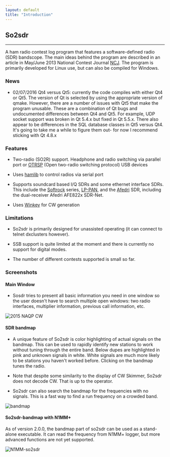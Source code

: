 ```yaml
---
layout: default
title: "Introduction"
---
```


## So2sdr
------------

A ham radio contest log program that features a software-defined radio (SDR) 
bandscope.  The main ideas behind the program are described in an article
in May/June 2013 National Contest Journal [NCJ](http://ncjweb.com).
The program is primarily developed for Linux use, but can also
be compiled for Windows. 

### News

* 02/07/2016 Qt4 versus Qt5: currently the code compiles with either Qt4 or Qt5.
The version of Qt is selected by using the appropriate version of qmake.
However, there are a number of issues with Qt5 that make the program unusable.
These are a combination of Qt bugs and undocumented differences between Qt4 and Qt5.
For example, UDP socket support was broken in Qt 5.4.x but fixed in Qt 5.5.x.
There also appear to be differences in the SQL database classes in Qt5 versus Qt4.
It's going to take me a while to figure them out- for now I recommend sticking with
Qt 4.8.x


### Features

* Two-radio (SO2R) support. Headphone and radio switching via parallel port 
or [OTRSP](http://www.k1xm.org/OTRSP/) (Open two-radio switching protocol)
USB devices

* Uses [hamlib](http://sourceforge.net/projects/hamlib/)  to control radios via serial port

* Supports soundcard based I/Q SDRs and some ethernet interface SDRs.
This include the [Softrock](http://fivedash.com/) series,
[LP-PAN](http://www.telepostinc.com/LP-PAN.html), and
the [Afedri](http://www.afedri-sdr.com/) SDR, including the dual-receiver Afedri
AFE822x SDR-Net.

* Uses [Winkey](http://k1el.tripod.com/WhatisWK.html) for CW generation

### Limitations

* So2sdr is primarily designed for unassisted operating (it
can connect to telnet dxclusters however).

* SSB support is quite limited at the moment and there is
currently no support for digital modes.

* The number of different contests supported is small so far.

### Screenshots

#### Main Window 

* Sosdr tries to present all basic information you need
in one window so the user doesn't have to search multiple
open windows: two radio interfaces, multiplier information, previous
call information, etc.

![2015 NAQP CW](images/main_window.png "Main window")

#### SDR bandmap

* A unique feature of So2sdr is color highlighting of actual signals
on the bandmap. This can be used to rapidly identify new stations to
work without tuning through the entire band. 
Below dupes are highlighted in pink and unknown signals in white.
White signals are much more likely to be stations you haven't
worked before. Clicking on the bandmap tunes the radio.

* Note that despite some similarity to the display of CW Skimmer,
So2sdr does not decode CW. That is up to the operator.

* So2sdr can also search the bandmap for the frequencies with no
signals. This is a fast way to find a run frequency on a crowded
band.

![bandmap](images/bandmap.png)

#### So2sdr-bandmap with N1MM+

As of version 2.0.0, the bandmap part of so2sdr can be used as a stand-alone
executable. It can read the frequency from N1MM+ logger, but more advanced
functions are not yet supported.


![N1MM-so2sdr](images/n1mm-so2sdr.png)
